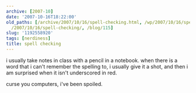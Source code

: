 ```yaml
---
archive: [2007-10]
date: '2007-10-16T18:22:00'
old_paths: [/archive/2007/10/16/spell-checking.html, /wp/2007/10/16/spell-checking/,
  /2007/10/16/spell-checking/, /blog/115]
slug: '1192558920'
tags: [nerdiness]
title: spell checking
---
```


i usually take notes in class with a pencil in a notebook. when there is
a word that i can't remember the spelling to, i usually give it a shot,
and then i am surprised when it isn't underscored in red.

curse you computers, i've been spoiled.

